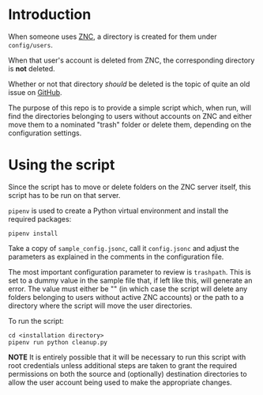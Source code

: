 # Introduction

When someone uses [ZNC](https://wiki.znc.in/ZNC), a directory is created for them under `config/users`.

When that user's account is deleted from ZNC, the corresponding directory is **not** deleted.

Whether or not that directory *should* be deleted is the topic of quite an old issue on [GitHub](https://github.com/znc/znc/issues/260).

The purpose of this repo is to provide a simple script which, when run, will find the directories belonging to users without accounts on ZNC and either move them to a nominated "trash" folder or delete them, depending on the configuration settings.

# Using the script

Since the script has to move or delete folders on the ZNC server itself, this script has to be run on that server.

`pipenv` is used to create a Python virtual environment and install the required packages:

```
pipenv install
```

Take a copy of `sample_config.jsonc`, call it `config.jsonc` and adjust the parameters as explained in the comments in the configuration file.

The most important configuration parameter to review is `trashpath`. This is set to a dummy value in the sample file that, if left like this, will generate an error. The value must either be "" (in which case the script will delete any folders belonging to users without active ZNC accounts) or the path to a directory where the script will move the user directories.

To run the script:

```
cd <installation directory>
pipenv run python cleanup.py
```

**NOTE** It is entirely possible that it will be necessary to run this script with root credentials unless additional steps are taken to grant the required permissions on both the source and (optionally) destination directories to allow the user account being used to make the appropriate changes.
